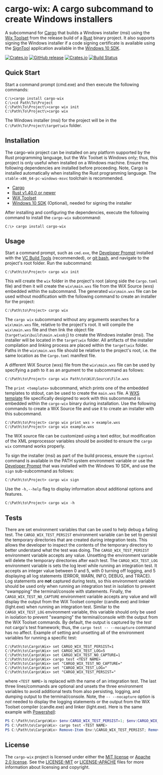 # cargo-wix: A cargo subcommand to create Windows installers

A subcommand for [Cargo](http://doc.crates.io/) that builds a Windows installer (msi) using the [Wix Toolset](http://wixtoolset.org/) from the release build of a [Rust](https://www.rust-lang.org) binary project. It also supports signing the Windows installer if a code signing certificate is available using the [SignTool](https://msdn.microsoft.com/en-us/library/windows/desktop/aa387764(v=vs.85).aspx) application available in the [Windows 10 SDK](https://developer.microsoft.com/en-us/windows/downloads/windows-10-sdk).

[![Crates.io](https://img.shields.io/crates/v/cargo-wix.svg)](https://crates.io/crates/cargo-wix)
[![GitHub release](https://img.shields.io/github/release/volks73/cargo-wix.svg)](https://github.com/volks73/cargo-wix/releases)
[![Crates.io](https://img.shields.io/crates/l/cargo-wix.svg)](https://github.com/volks73/cargo-wix#license)
[![Build Status](https://github.com/volks73/cargo-wix/workflows/CI/badge.svg?branch=master)](https://github.com/volks73/cargo-wix/actions?query=branch%3main)

## Quick Start

Start a command prompt (cmd.exe) and then execute the following commands:

```dos
C:\>cargo install cargo-wix
C:\>cd Path\To\Project
C:\Path\To\Project\>cargo wix init
C:\Path\To\Project\>cargo wix
```

The Windows installer (msi) for the project will be in the `C:\Path\To\Project\target\wix` folder.

## Installation

The cargo-wix project can be installed on any platform supported by the Rust programming language, but the Wix Toolset is Windows only; thus, this project is only useful when installed on a Windows machine. Ensure the following dependencies are installed before proceeding. Note, Cargo is installed automatically when installing the Rust programming language. The `stable-x86_64-pc-windows-msvc` toolchain is recommended.

- [Cargo](http://doc.crates.io)
- [Rust v1.40.0 or newer](https://www.rust-lang.org)
- [WiX Toolset](http://wixtoolset.org)
- [Windows 10 SDK](https://developer.microsoft.com/en-us/windows/downloads/windows-10-sdk) (Optional), needed for signing the installer

After installing and configuring the dependencies, execute the following command to install the `cargo-wix` subcommand:

```dos
C:\> cargo install cargo-wix
```

## Usage

Start a command prompt, such as `cmd.exe`, the [Developer Prompt](https://msdn.microsoft.com/en-us/library/f35ctcxw.aspx) installed with the [VC Build Tools](https://visualstudio.microsoft.com/downloads/#build-tools-for-visual-studio-2017) (recommended), or [git bash](https://gitforwindows.org/), and navigate to the project's root folder. Run the subcommand:

```dos
C:\Path\to\Project> cargo wix init
```

This will create the `wix` folder in the project's root (along side the `Cargo.toml` file) and then it will create the `wix\main.wxs` file from the WiX Source (wxs) embedded within the subcommand. The generated `wix\main.wxs` file can be used without modification with the following command to create an installer for the project:

```dos
C:\Path\to\Project> cargo wix
```

The `cargo wix` subcommand without any arguments searches for a `wix\main.wxs` file, relative to the project's root. It will compile the `wix\main.wxs` file and then link the object file (`target\wix\build\main.wixobj`) to create the Windows installer (msi). The installer will be located in the `target\wix` folder. All artifacts of the installer compilation and linking process are placed within the `target\wix` folder. Paths in the `wix\main.wxs` file should be relative to the project's root, i.e. the same location as the `Cargo.toml` manifest file. 

A different WiX Source (wxs) file from the `wix\main.wxs` file can be used by specifying a path to it as an argument to the subcommand as follows:

```dos
C:\Path\to\Project> cargo wix Path\to\WiX\Source\File.wxs
```

The `print <template>` subcommand, which prints one of the embedded templates to stdout, can be used to create the `main.wxs` file. A [WXS template](https://github.com/volks73/cargo-wix/blob/master/src/main.wxs.mustache) file specifically designed to work with this subcommand is embedded within the `cargo-wix` binary during installation. Use the following commands to create a WiX Source file and use it to create an installer with this subcommand.

```dos
C:\Path\to\Project> cargo wix print wxs > example.wxs
C:\Path\to\Project> cargo wix example.wxs
```

The WiX source file can be customized using a text editor, but modification of the XML preprocessor variables should be avoided to ensure the `cargo wix` command works properly. 

To sign the installer (msi) as part of the build process, ensure the `signtool` command is available in the PATH system environment variable or use the [Developer Prompt](https://msdn.microsoft.com/en-us/library/f35ctcxw.aspx) that was installed with the Windows 10 SDK, and use the `sign` sub-subcommand as follows: 

```dos
C:\Path\to\Project> cargo wix sign
```

Use the `-h,--help` flag to display information about additional options and features.

```dos
C:\Path\to\Project> cargo wix -h
```

## Tests

There are set environment variables that can be used to help debug a failing test. The `CARGO_WIX_TEST_PERSIST` environment variable can be set to persist the temporary directories that are created during integration tests. This allows the developer to inspect the contents of the temporary directory to better understand what the test was doing. The `CARGO_WIX_TEST_PERSIST` environment variable accepts any value. Unsetting the environment variable will delete the temporary directories after each test. The `CARGO_WIX_TEST_LOG` environment variable is sets the log level while running an integration test. It accepts an integer value between 0 and 5, with 0 turning off logging, and 5 displaying all log statements (ERROR, WARN, INFO, DEBUG, and TRACE). Log statements are __not__ captured during tests, so this environment variable should be used only when running an integration test in isolation to prevent "swampping" the terminal/console with statements. Finally, the `CARGO_WIX_TEST_NO_CAPTURE` environment variable accepts any value and will display the output from the WiX Toolset compiler (candle.exe) and linker (light.exe) when running an integration test. Similar to the `CARGO_WIX_TEST_LOG` environment variable, this variable should only be used in isolation to prevent "swamping" the terminal/console with the output from the WiX Toolset commands. By default, the output is captured by the _test_ not cargo's test framework; thus, the `cargo test -- --nocapture` command has no affect. Example of setting and unsetting all of the environment variables for running a specific test:

```dos
C:\Path\to\Cargo\Wix> set CARGO_WIX_TEST_PERSIST=1
C:\Path\to\Cargo\Wix> set CARGO_WIX_TEST_LOG=5
C:\Path\to\Cargo\Wix> set CARGO_WIX_TEST_NO_CAPTURE=1
C:\Path\to\Cargo\Wix> cargo test <TEST NAME>
C:\Path\to\Cargo\Wix> set "CARGO_WIX_TEST_NO_CAPTURE="
C:\Path\to\Cargo\Wix> set "CARGO_WIX_TEST_LOG="
C:\Path\to\Cargo\Wix> set "CARGO_WIX_TEST_PERSIST="
```

where `<TEST NAME>` is replaced with the name of an integration test. The last three lines/commands are optional and unsets the three environment variables to avoid additional tests from also persisting, logging, and dumping output to the terminal/console. Note, the `-- --nocapture` option is _not_ needed to display the logging statements or the output from the WiX Toolset compiler (candle.exe) and linker (light.exe). Here is the same example with [Powershell](https://docs.microsoft.com/en-us/powershell/):

```powershell
PS C:\Path\to\Cargo\Wix> $env:CARGO_WIX_TEST_PERSIST=1; $env:CARGO_WIX_TEST_LOG=5; $env:CARGO_WIX_TEST_NO_CAPTURE=1; 
PS C:\Path\to\Cargo\Wix> cargo test <TEST NAME>
PS C:\Path\to\Cargo\Wix> Remove-Item Env:\CARGO_WIX_TEST_PERSIST; Remove-Item Env:\CARGO_WIX_TEST_LOG; Remove-Item Env:\CARGO_WIX_TEST_NO_CAPTURE
```

## License

The `cargo-wix` project is licensed under either the [MIT license](https://opensource.org/licenses/MIT) or [Apache 2.0 license](http://www.apache.org/licenses/LICENSE-2.0). See the [LICENSE-MIT](https://github.com/volks73/cargo-wix/blob/master/LICENSE-MIT) or [LICENSE-APACHE](https://github.com/volks73/cargo-wix/blob/master/LICENSE-APACHE) files for more information about licensing and copyright.

